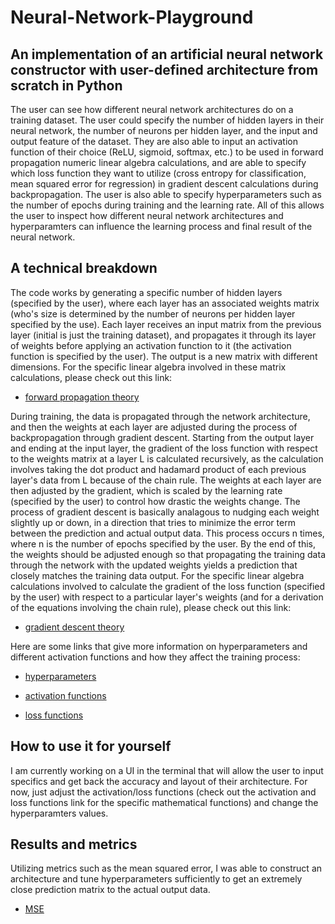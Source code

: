 # Neural-Network-Playground
## An implementation of an artificial neural network constructor with user-defined architecture from scratch in Python

The user can see how different neural network architectures do on a training dataset. The user could specify the number of hidden layers in their neural network, the number of neurons per hidden layer, and the input and output feature of the dataset. They are also able to input an activation function of their choice (ReLU, sigmoid, softmax, etc.) to be used in forward propagation numeric linear algebra calculations, and are able to specify which loss function they want to utilize (cross entropy for classification, mean squared error for regression) in gradient descent calculations during backpropagation. The user is also able to specify hyperparameters such as the number of epochs during training and the learning rate. All of this allows the user to inspect how different neural network architectures and hyperparamters can influence the learning process and final result of the neural network. 

## A technical breakdown

The code works by generating a specific number of hidden layers (specified by the user), where each layer has an associated weights matrix (who's size is determined by the number of neurons per hidden layer specified by the use). Each layer receives an input matrix from the previous layer (initial is just the training dataset), and propagates it through its layer of weights before applying an activation function to it (the activation function is specified by the user). The output is a new matrix with different dimensions. For the specific linear algebra involved in these matrix calculations, please check out this link: 

* [forward propagation theory](https://www.d2l.ai/chapter_multilayer-perceptrons/backprop.html)

During training, the data is propagated through the network architecture, and then the weights at each layer are adjusted during the process of backpropagation through gradient descent. Starting from the output layer and ending at the input layer, the gradient of the loss function with respect to the weights matrix at a layer L is calculated recursively, as the calculation involves taking the dot product and hadamard product of each previous layer's data from L because of the chain rule. The weights at each layer are then adjusted by the gradient, which is scaled by the learning rate (specified by the user) to control how drastic the weights change. The process of gradient descent is basically analagous to nudging each weight slightly up or down, in a direction that tries to minimize the error term between the prediction and actual output data. This process occurs n times, where n is the number of epochs specified by the user. By the end of this, the weights should be adjusted enough so that propagating the training data through the network with the updated weights yields a prediction that closely matches the training data output. For the specific linear algebra calculations involved to calculate the gradient of the loss function (specified by the user) with respect to a particular layer's weights (and for a derivation of the equations involving the chain rule), please check out this link:

* [gradient descent theory](https://en.wikipedia.org/wiki/Backpropagation#Matrix_multiplication)

Here are some links that give more information on hyperparameters and different activation functions and how they affect the training process:

* [hyperparameters](https://en.wikipedia.org/wiki/Hyperparameter_(machine_learning))

* [activation functions](https://en.wikipedia.org/wiki/Activation_function#Table_of_activation_functions)

* [loss functions](https://towardsdatascience.com/loss-functions-and-their-use-in-neural-networks-a470e703f1e9)

## How to use it for yourself 

I am currently working on a UI in the terminal that will allow the user to input specifics and get back the accuracy and layout of their architecture. For now, just adjust the activation/loss functions (check out the activation and loss functions link for the specific mathematical functions) and change the hyperparamters values.

## Results and metrics

Utilizing metrics such as the mean squared error, I was able to construct an architecture and tune hyperparameters sufficiently to get an extremely close prediction matrix to the actual output data. 

* [MSE](https://en.wikipedia.org/wiki/Mean_squared_error#Predictor)
